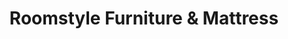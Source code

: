 ---
title: "Roomstyle Furniture & Mattress"
url: /highlandtown/roomstyle-furniture-and-mattress/
shop: furniture
---